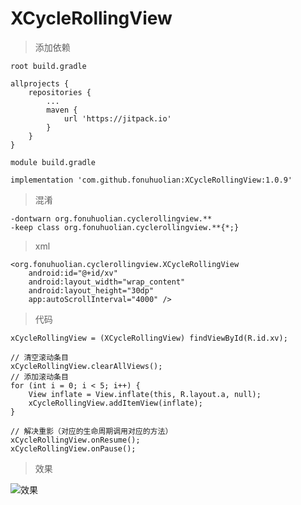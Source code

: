 # XCycleRollingView

> 添加依赖

`root build.gradle `
```
allprojects {
    repositories {
        ...
        maven {
            url 'https://jitpack.io'
        }
    }
}
```
`module build.gradle `
```
implementation 'com.github.fonuhuolian:XCycleRollingView:1.0.9'
```

> 混淆
```
-dontwarn org.fonuhuolian.cyclerollingview.**
-keep class org.fonuhuolian.cyclerollingview.**{*;}
```

> xml

```
<org.fonuhuolian.cyclerollingview.XCycleRollingView
    android:id="@+id/xv"
    android:layout_width="wrap_content"
    android:layout_height="30dp"
    app:autoScrollInterval="4000" />
```

> 代码

```
xCycleRollingView = (XCycleRollingView) findViewById(R.id.xv);

// 清空滚动条目
xCycleRollingView.clearAllViews();
// 添加滚动条目
for (int i = 0; i < 5; i++) {
    View inflate = View.inflate(this, R.layout.a, null);
    xCycleRollingView.addItemView(inflate);
}

// 解决重影（对应的生命周期调用对应的方法）
xCycleRollingView.onResume();
xCycleRollingView.onPause();
```

> 效果

![效果](https://github.com/fonuhuolian/XCycleRollingView/blob/master/screenshot/a.png?raw=true)

